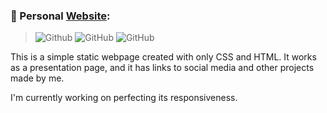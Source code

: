 
### 🍃 Personal [Website](https://aisarllo.github.io):
> ![Github](https://img.shields.io/badge/aisarllo-aisarllo.github.io-ff69b4)
> ![GitHub](https://img.shields.io/github/languages/code-size/aisarllo/aisarllo.github.io)
> ![GitHub](https://img.shields.io/github/license/aisarllo/aisarllo.github.io)

This is a simple static webpage created with only CSS and HTML. It works as a presentation page, and it has links to social media and other projects made by me.

I'm currently working on perfecting its responsiveness.
